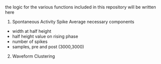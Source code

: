the logic for the various functions included in this repository will be written here

1) Spontaneous Activity Spike Average
necessary components
- width at half height
- half height value on rising phase
- number of spikes
- samples, pre and post (3000,3000)

2) Waveform Clustering
